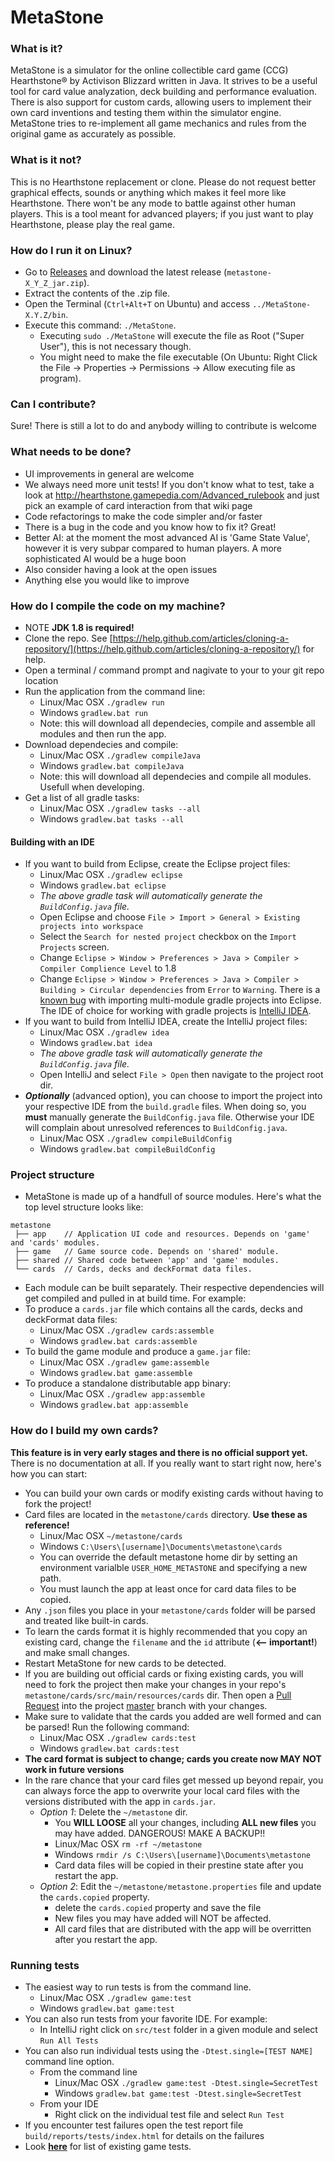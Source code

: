 # MetaStone #

### What is it? ###
MetaStone is a simulator for the online collectible card game (CCG) Hearthstone&reg; by Activison Blizzard written in Java. It strives to be a useful tool for card value analyzation, deck building and performance evaluation. There is also support for custom cards, allowing users to implement their own card inventions and testing them within the simulator engine. MetaStone tries to re-implement all game mechanics and rules from the original game as accurately as possible. 

### What is it not? ###
This is no Hearthstone replacement or clone. Please do not request better graphical effects, sounds or anything which makes it feel more like Hearthstone. There won't be any mode to battle against other human players. This is a tool meant for advanced players; if you just want to play Hearthstone, please play the real game.

### How do I run it on Linux? ###
* Go to [Releases](https://github.com/demilich1/metastone/releases) and download the latest release (`metastone-X_Y_Z_jar.zip`).
* Extract the contents of the .zip file.
* Open the Terminal (`Ctrl+Alt+T` on Ubuntu) and access `../MetaStone-X.Y.Z/bin`.
* Execute this command: `./MetaStone`.
    * Executing `sudo ./MetaStone` will execute the file as Root ("Super User"), this is not necessary though.
    * You might need to make the file executable (On Ubuntu: Right Click the File -> Properties -> Permissions -> Allow executing file as program).

### Can I contribute? ###
Sure! There is still a lot to do and anybody willing to contribute is welcome

### What needs to be done? ###
- UI improvements in general are welcome
- We always need more unit tests! If you don't know what to test, take a look at http://hearthstone.gamepedia.com/Advanced_rulebook and just pick an example of card interaction from that wiki page
- Code refactorings to make the code simpler and/or faster
- There is a bug in the code and you know how to fix it? Great!
- Better AI: at the moment the most advanced AI is 'Game State Value', however it is very subpar compared to human players. A more sophisticated AI would be a huge boon
- Also consider having a look at the open issues
- Anything else you would like to improve

### How do I compile the code on my machine? ###
* NOTE **JDK 1.8 is required!**
* Clone the repo.  See [https://help.github.com/articles/cloning-a-repository/](https://help.github.com/articles/cloning-a-repository/) for help.
* Open a terminal / command prompt and nagivate to your to your git repo location
* Run the application from the command line: 
   * Linux/Mac OSX `./gradlew run`
   * Windows `gradlew.bat run`
   * Note: this will download all dependecies, compile and assemble all modules and then run the app.
* Download dependecies and compile: 
   * Linux/Mac OSX `./gradlew compileJava`
   * Windows `gradlew.bat compileJava`
   * Note: this will download all dependecies and compile all modules.  Usefull when developing.
* Get a list of all gradle tasks: 
   * Linux/Mac OSX `./gradlew tasks --all`
   * Windows `gradlew.bat tasks --all`

#### Building with an IDE
* If you want to build from Eclipse, create the Eclipse project files: 
   * Linux/Mac OSX `./gradlew eclipse`
   * Windows `gradlew.bat eclipse`
   * _The above gradle task will automatically generate the `BuildConfig.java` file._
   * Open Eclipse and choose `File > Import > General > Existing projects into workspace`
   * Select the `Search for nested project` checkbox on the `Import Projects` screen.
   * Change `Eclipse > Window > Preferences > Java > Compiler > Compiler Complience Level` to 1.8
   * Change `Eclipse > Window > Preferences > Java > Compiler > Building > Circular dependencies` from `Error` to `Warning`.  There is a [known bug](https://issues.gradle.org/browse/GRADLE-2200) with importing multi-module gradle projects into Eclipse. The IDE of choice for working with gradle projects is [IntelliJ IDEA](https://www.jetbrains.com/idea/).
* If you want to build from IntelliJ IDEA, create the IntelliJ project files:
   * Linux/Mac OSX `./gradlew idea`
   * Windows `gradlew.bat idea`
   * _The above gradle task will automatically generate the `BuildConfig.java` file._
   * Open IntelliJ and select `File > Open` then navigate to the project root dir.
* ***Optionally*** (advanced option), you can choose to import the project into your respective IDE from the `build.gradle` files. When doing so, you **must** manually generate the `BuildConfig.java` file.  Otherwise your IDE will complain about unresolved references to `BuildConfig.java`.
   * Linux/Mac OSX `./gradlew compileBuildConfig`
   * Windows `gradlew.bat compileBuildConfig`

### Project structure
* MetaStone is made up of a handfull of source modules.  Here's what the top level structure looks like:
```
metastone
 ├── app    // Application UI code and resources. Depends on 'game' and 'cards' modules.
 ├── game   // Game source code. Depends on 'shared' module.
 ├── shared // Shared code between 'app' and 'game' modules.
 └── cards  // Cards, decks and deckFormat data files.
```
* Each module can be built separately.  Their respective dependencies will get compiled and pulled in at build time. For example:
* To produce a `cards.jar` file which contains all the cards, decks and deckFormat data files:
   * Linux/Mac OSX `./gradlew cards:assemble`
   * Windows `gradlew.bat cards:assemble`
* To build the game module and produce a `game.jar` file:
   * Linux/Mac OSX `./gradlew game:assemble`
   * Windows `gradlew.bat game:assemble`
* To produce a standalone distributable app binary:
   * Linux/Mac OSX `./gradlew app:assemble`
   * Windows `gradlew.bat app:assemble`

### How do I build my own cards? ###
**This feature is in very early stages and there is no official support yet.** There is no documentation at all. If you really want to start right now, here's how you can start:
- You can build your own cards or modify existing cards without having to fork the project!
- Card files are located in the `metastone/cards` directory.  **Use these as reference!**
   * Linux/Mac OSX `~/metastone/cards`
   * Windows `C:\Users\[username]\Documents\metastone\cards`
   * You can override the default metastone home dir by setting an environment varialble `USER_HOME_METASTONE` and specifying a new path.
   * You must launch the app at least once for card data files to be copied.
- Any `.json` files you place in your `metastone/cards` folder will be parsed and treated like built-in cards.
- To learn the cards format it is highly recommended that you copy an existing card, change the `filename` and the `id` attribute (**<-- important!**) and make small changes.
- Restart MetaStone for new cards to be detected.
- If you are building out official cards or fixing existing cards, you will need to fork the project then make your changes in your repo's `metastone/cards/src/main/resources/cards` dir.  Then open a [Pull Request](https://help.github.com/articles/using-pull-requests/) into the project [master](https://github.com/demilich1/metastone/tree/master) branch with your changes.
- Make sure to validate that the cards you added are well formed and can be parsed! Run the following command: 
   - Linux/Mac OSX `./gradlew cards:test` 
   - Windows `gradlew.bat cards:test`
- **The card format is subject to change; cards you create now MAY NOT work in future versions**
- In the rare chance that your card files get messed up beyond repair,  you can always force the app to overwrite your local card files with the versions distributed with the app in `cards.jar`.
   * _Option 1_: Delete the `~/metastone` dir.  
      * You **WILL LOOSE** all your changes, including **ALL new files** you may have added. DANGEROUS! MAKE A BACKUP!!
      * Linux/Mac OSX `rm -rf ~/metastone`
      * Windows `rmdir /s C:\Users\[username]\Documents\metastone`
      * Card data files will be copied in their prestine state after you restart the app.
   * _Option 2_: Edit the `~/metastone/metastone.properties` file and update the `cards.copied` property.
      * delete the `cards.copied` property and save the file
      * New files you may have added will NOT be affected.
      * All card files that are distributed with the app will be overritten after you restart the app.

### Running tests
* The easiest way to run tests is from the command line.
   * Linux/Mac OSX `./gradlew game:test`
   * Windows `gradlew.bat game:test`
* You can also run tests from your favorite IDE. For example:
   * In IntelliJ right click on `src/test` folder in a given module and select `Run All Tests`
* You can also run individual tests using the `-Dtest.single=[TEST NAME]` command line option.
   * From the command line
      * Linux/Mac OSX `./gradlew game:test -Dtest.single=SecretTest`
      * Windows `gradlew.bat game:test -Dtest.single=SecretTest`
   * From your IDE
      * Right click on the individual test file and select `Run Test`
* If you encounter test failures open the test report file `build/reports/tests/index.html` for details on the failures
* Look [**here**](/game/src/test/java/net/demilich/metastone/tests) for list of existing game tests.


